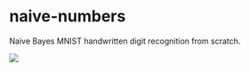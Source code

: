 # naive-numbers
Naive Bayes MNIST handwritten digit recognition from scratch.

<img src="https://www.saedsayad.com/images/Bayes_rule.png">
